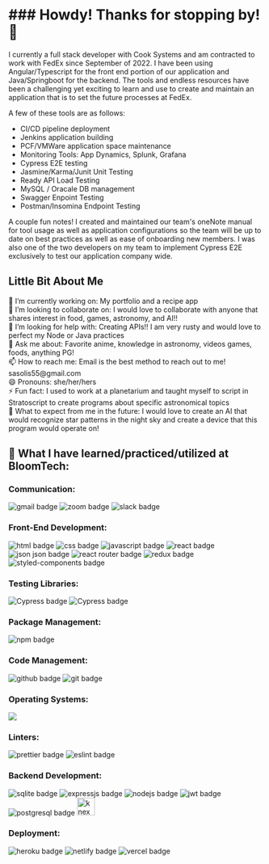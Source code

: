 <h1>### Howdy! Thanks for stopping by! 👋</h1>

<p>I currently a full stack developer with Cook Systems and am contracted to work with FedEx since September of 2022.
I have been using Angular/Typescript for the front end portion of our application and Java/Springboot for the backend.
The tools and endless resources have been a challenging yet exciting to learn and use to create and maintain an application that
is to set the future processes at FedEx.</p>
<p></p>A few of these tools are as follows: </p>
<ul>
    <li>CI/CD pipeline deployment</li>
    <li>Jenkins application building</li>
    <li>PCF/VMWare application space maintenance</li>
    <li>Monitoring Tools: App Dynamics, Splunk, Grafana</li>
    <li>Cypress E2E testing</li>
    <li>Jasmine/Karma/Junit Unit Testing</li>
    <li>Ready API Load Testing</li>
    <li>MySQL / Oracale DB management</li>
    <li>Swagger Enpoint Testing</li>
    <li>Postman/Insomina Endpoint Testing</li>
</ul>
    
A couple fun notes! I created and maintained our team's oneNote manual for tool usage as well as application configurations so
the team will be up to date on best practices as well as ease of onboarding new members. I was also one of the two developers on
my team to implement Cypress E2E exclusively to test our application company wide.

<h2>Little Bit About Me</h2>
<dl>
    <dt>🔭 I’m currently working on: My portfolio and a recipe app</dt>
    <dt>👯 I’m looking to collaborate on: I would love to collaborate with anyone that shares interest in food, games, astronomy, and AI!!</dt>
    <dt>🤔 I’m looking for help with: Creating APIs!! I am very rusty and would love to perfect my Node or Java practices</dt>
    <dt>💬 Ask me about: Favorite anime, knowledge in astronomy, videos games, foods, anything PG!</dt>
    <dt>📫 How to reach me: Email is the best method to reach out to me! sasolis55@gmail.com </dt>
    <dt>😄 Pronouns: she/her/hers</dt>
    <dt>⚡ Fun fact: I used to work at a planetarium and taught myself to script in Stratoscript to create programs about specific astronomical topics</dt>
    <dt>🧐 What to expect from me in the future: I would love to create an AI that would recognize star patterns in the night sky and create a device that this program would operate on!</dt>
</dl>

<h2>🤩 What I have learned/practiced/utilized at BloomTech:</h2> 
    <h3>Communication:</h3>
        <p>
          <img src="https://img.shields.io/badge/Gmail-D14836?style=for-the-badge&logo=gmail&logoColor=white" alt="gmail badge"/>
          <img src="https://img.shields.io/badge/Zoom-2D8CFF?style=for-the-badge&logo=zoom&logoColor=white" alt="zoom badge"/>
          <img src="https://img.shields.io/badge/Slack-4A154B?style=for-the-badge&logo=slack&logoColor=white" alt="slack badge"/>
        </p>
    <h3>Front-End Development:</h3>
        <p>
          <img src="https://img.shields.io/badge/HTML5-E34F26?style=for-the-badge&logo=html5&logoColor=white" alt="html badge"/>
          <img src="https://img.shields.io/badge/CSS3-1572B6?style=for-the-badge&logo=css3&logoColor=white" alt="css badge"/>
          <img src="https://img.shields.io/badge/JavaScript-323330?style=for-the-badge&logo=javascript&logoColor=F7DF1E" alt="javascript badge"/>
          <img src="https://img.shields.io/badge/React-20232A?style=for-the-badge&logo=react&logoColor=61DAFB" alt="react badge"/>
          <img src="https://img.shields.io/badge/json-5E5C5C?style=for-the-badge&logo=json&logoColor=white" alt="json json badge"/>
          <img src="https://img.shields.io/badge/React_Router-CA4245?style=for-the-badge&logo=react-router&logoColor=white" alt="react router badge"/>
          <img src="https://img.shields.io/badge/Redux-593D88?style=for-the-badge&logo=redux&logoColor=white" alt="redux badge"/>
          <img src="https://img.shields.io/badge/styled--components-DB7093?style=for-the-badge&logo=styled-components&logoColor=white" alt="styled-components badge"/>
        </p>
   <h3>Testing Libraries:</h3>
        <p>
          <img src="https://img.shields.io/badge/Cypress-17202C?style=for-the-badge&logo=cypress&logoColor=white" alt="Cypress badge"/>
          <img src="https://img.shields.io/badge/Jest-C21325?style=for-the-badge&logo=jest&logoColor=white" alt="Cypress badge"/>
        </p>
   <h3>Package Management:</h3>
        <p>
          <img src="https://img.shields.io/badge/npm-CB3837?style=for-the-badge&logo=npm&logoColor=white" alt="npm badge"/>
        </p>
   <h3>Code Management:</h3>
        <p>
          <img src="https://img.shields.io/badge/GitHub-100000?style=for-the-badge&logo=github&logoColor=white" alt="github badge"/>
          <img src="https://img.shields.io/badge/GIT-E44C30?style=for-the-badge&logo=git&logoColor=white" alt="git badge"/>
        </p>
   <h3>Operating Systems:</h3>
        <p>
          <img src="https://img.shields.io/badge/Windows-0078D6?style=for-the-badge&logo=windows&logoColor=white"/>
        </p>
   <h3>Linters:</h3>
        <p>
          <img src="https://img.shields.io/badge/prettier-1A2C34?style=for-the-badge&logo=prettier&logoColor=F7BA3E" alt="prettier badge"/>
          <img src="https://img.shields.io/badge/eslint-3A33D1?style=for-the-badge&logo=eslint&logoColor=white" alt="eslint badge"/>
        </p>
   <h3>Backend Development:</h3>
        <p>
          <img src="https://img.shields.io/badge/SQLite-07405E?style=for-the-badge&logo=sqlite&logoColor=white" alt="sqlite badge"/>
          <img src="https://img.shields.io/badge/Express.js-000000?style=for-the-badge&logo=express&logoColor=white" alt="expressjs badge"/>
          <img src="https://img.shields.io/badge/Node.js-339933?style=for-the-badge&logo=nodedotjs&logoColor=white" alt="nodejs badge"/>
          <img src="https://img.shields.io/badge/JWT-000000?style=for-the-badge&logo=JSON%20web%20tokens&logoColor=white" alt="jwt badge"/>
          <img src="https://img.shields.io/badge/PostgreSQL-316192?style=for-the-badge&logo=postgresql&logoColor=white" alt="postgresql badge"/>
          <img src="https://knexjs.org/assets/images/knex.png" alt="knex badge" height="35px" width="max-content"/>
        </p>
   <h3>Deployment:</h3>
        <p>
          <img src="https://img.shields.io/badge/Heroku-430098?style=for-the-badge&logo=heroku&logoColor=white" alt="heroku badge"/>
          <img src="https://img.shields.io/badge/Netlify-00C7B7?style=for-the-badge&logo=netlify&logoColor=white" alt="netlify badge"/>
          <img src="https://img.shields.io/badge/Vercel-000000?style=for-the-badge&logo=vercel&logoColor=white" alt="vercel badge"/>
        </p>
